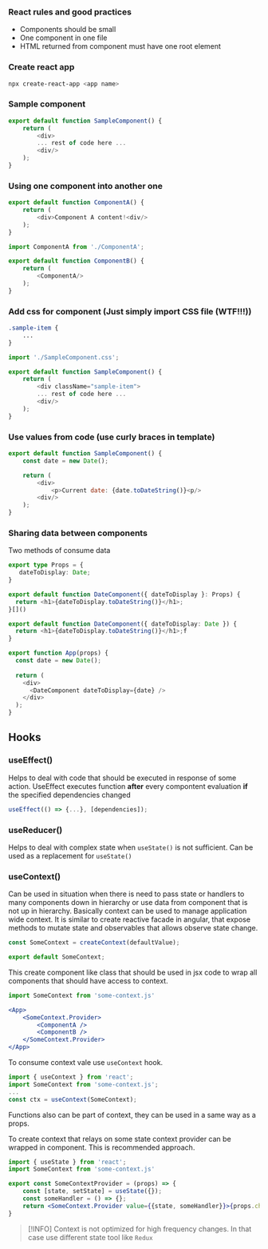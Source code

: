 ### React rules and good practices
- Components should be small
- One component in one file
- HTML returned from component must have one root element

### Create react app 
```bash
npx create-react-app <app name>
```

### Sample component
```js
export default function SampleComponent() {
    return (
        <div>
        ... rest of code here ...
        <div/>
    );
}
```

### Using one component into another one
```js
export default function ComponentA() {
    return (
        <div>Component A content!<div/>
    );
}

```

```js
import ComponentA from './ComponentA';

export default function ComponentB() {
    return (
        <ComponentA/>
    );
}
```

### Add css for component (Just simply import CSS file (WTF!!!))
```css
.sample-item {
    ...
}
```

```js
import './SampleComponent.css';

export default function SampleComponent() {
    return (
        <div className="sample-item">
        ... rest of code here ...
        <div/>
    );
}
```

### Use values from code (use curly braces in template)
```js
export default function SampleComponent() {
    const date = new Date();

    return (
        <div>
            <p>Current date: {date.toDateString()}<p/>
        <div/>
    );
}
```

### Sharing data between components
Two methods of consume data
```ts
export type Props = {
   dateToDisplay: Date;
}

export default function DateComponent({ dateToDisplay }: Props) {
  return <h1>{dateToDisplay.toDateString()}</h1>;
}[]()
```
```ts
export default function DateComponent({ dateToDisplay: Date }) {
  return <h1>{dateToDisplay.toDateString()}</h1>;f
}
```


```js
export function App(props) {
  const date = new Date();
  
  return (
    <div>
      <DateComponent dateToDisplay={date} />
    </div>
  );
}
```

## Hooks

### useEffect()

Helps to deal with code that should be executed in response of some action. UseEffect executes function **after** every compontent evaluation **if** the specified dependencies changed

```js
useEffect(() => {...}, [dependencies]);
```


### useReducer()

Helps to deal with complex state when `useState()` is not sufficient. Can be used as a replacement for `useState()`

### useContext()

Can be used in situation when there is need to pass state or handlers to many components down in hierarchy or use data from component that is not up in hierarchy. Basically context can be used to manage application wide context. It is similar to create reactive facade in angular, that expose methods to mutate state and observables that allows observe state change. 

```jsx
const SomeContext = createContext(defaultValue);

export default SomeContext;
```

This create component like class that should be used in jsx code to wrap all components that should have access to context.

```jsx
import SomeContext from 'some-context.js'

<App>
	<SomeContext.Provider>
		<ComponentA />
		<ComponentB />
	</SomeContext.Provider>
</App>
```

To consume context vale use `useContext` hook.

```jsx
import { useContext } from 'react';
import SomeContext from 'some-context.js';
...
const ctx = useContext(SomeContext);
```

Functions also can be part of context, they can be used in a same way as a props.

To create context that relays on some state context provider can be wrapped in component. This is recommended approach.

```jsx
import { useState } from 'react';
import SomeContext from 'some-context.js'

export const SomeContextProvider = (props) => {
	const [state, setState] = useState({});
	const someHandler = () => {};
	return <SomeContext.Provider value={{state, someHandler}}>{props.children}</AuthContext.Provider>
}
```

> [!INFO]
> Context is not optimized for high frequency changes. In that case use different state tool like `Redux`
